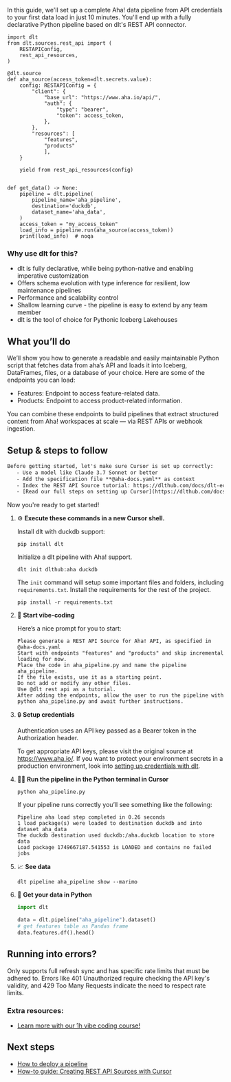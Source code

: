 In this guide, we'll set up a complete Aha! data pipeline from API credentials to your first data load in just 10 minutes. You'll end up with a fully declarative Python pipeline based on dlt's REST API connector.

```python-outcome
import dlt
from dlt.sources.rest_api import (
    RESTAPIConfig,
    rest_api_resources,
)

@dlt.source
def aha_source(access_token=dlt.secrets.value):
    config: RESTAPIConfig = {
        "client": {
            "base_url": "https://www.aha.io/api/",
            "auth": {
                "type": "bearer",
                "token": access_token,
            },
        },
        "resources": [
            "features",
            "products"
            ],
    }

    yield from rest_api_resources(config)


def get_data() -> None:
    pipeline = dlt.pipeline(
        pipeline_name='aha_pipeline',
        destination='duckdb',
        dataset_name='aha_data', 
    )
    access_token = "my_access_token"
    load_info = pipeline.run(aha_source(access_token))
    print(load_info)  # noqa
```

### Why use dlt for this?

- dlt is fully declarative, while being python-native and enabling imperative customization
- Offers schema evolution with type inference for resilient, low maintenance pipelines
- Performance and scalability control
- Shallow learning curve - the pipeline is easy to extend by any team member
- dlt is the tool of choice for Pythonic Iceberg Lakehouses

## What you’ll do

We’ll show you how to generate a readable and easily maintainable Python script that fetches data from aha’s API and loads it into Iceberg, DataFrames, files, or a database of your choice. Here are some of the endpoints you can load:

- Features: Endpoint to access feature-related data.
- Products: Endpoint to access product-related information.

You can combine these endpoints to build pipelines that extract structured content from Aha! workspaces at scale — via REST APIs or webhook ingestion.

## Setup & steps to follow

```default
Before getting started, let's make sure Cursor is set up correctly:
   - Use a model like Claude 3.7 Sonnet or better
   - Add the specification file **@aha-docs.yaml** as context
   - Index the REST API Source tutorial: https://dlthub.com/docs/dlt-ecosystem/verified-sources/rest_api/ and add it to context as **@dlt rest api**
   - [Read our full steps on setting up Cursor](https://dlthub.com/docs/dlt-ecosystem/llm-tooling/cursor-restapi#23-configuring-cursor-with-documentation)
```

Now you're ready to get started! 

1. ⚙️ **Execute these commands in a new Cursor shell.**
    
    Install dlt with duckdb support:
    ```shell
    pip install dlt
    ```

    Initialize a dlt pipeline with Aha! support.
    ```shell
    dlt init dlthub:aha duckdb
    ```

    The `init` command will setup some important files and folders, including `requirements.txt`. Install the requirements for the rest of the project.
    ```shell
    pip install -r requirements.txt
    ```
    
2. 🤠 **Start vibe-coding**
    
    Here’s a nice prompt for you to start: 
    
    ```prompt
    Please generate a REST API Source for Aha! API, as specified in @aha-docs.yaml 
    Start with endpoints "features" and "products" and skip incremental loading for now. 
    Place the code in aha_pipeline.py and name the pipeline aha_pipeline. 
    If the file exists, use it as a starting point. 
    Do not add or modify any other files. 
    Use @dlt rest api as a tutorial. 
    After adding the endpoints, allow the user to run the pipeline with python aha_pipeline.py and await further instructions.
    ```

    
3. 🔒 **Setup credentials** 
    
    Authentication uses an API key passed as a Bearer token in the Authorization header.
    
    To get appropriate API keys, please visit the original source at https://www.aha.io/.
    If you want to protect your environment secrets in a production environment, look into [setting up credentials with dlt](https://dlthub.com/docs/walkthroughs/add_credentials).
    
4. 🏃‍♀️ **Run the pipeline in the Python terminal in Cursor**
    
    ```shell
    python aha_pipeline.py
    ```
    
    If your pipeline runs correctly you’ll see something like the following:
    
    ```shell
    Pipeline aha load step completed in 0.26 seconds
    1 load package(s) were loaded to destination duckdb and into dataset aha_data
    The duckdb destination used duckdb:/aha.duckdb location to store data
    Load package 1749667187.541553 is LOADED and contains no failed jobs
    ```
    
5. 📈 **See data**
    
    ```shell
    dlt pipeline aha_pipeline show --marimo
    ```
    
6. 🐍 **Get your data in Python**
    
    ```python
    import dlt

   data = dlt.pipeline("aha_pipeline").dataset()
   # get features table as Pandas frame
   data.features.df().head()
    ```

## Running into errors?

Only supports full refresh sync and has specific rate limits that must be adhered to. Errors like 401 Unauthorized require checking the API key's validity, and 429 Too Many Requests indicate the need to respect rate limits.

### Extra resources:

- [Learn more with our 1h vibe coding course!](https://www.youtube.com/watch?v=GGid70rnJuM)

## Next steps

- [How to deploy a pipeline](https://dlthub.com/docs/walkthroughs/deploy-a-pipeline)
- [How-to guide: Creating REST API Sources with Cursor](https://dlthub.com/docs/dlt-ecosystem/llm-tooling/cursor-restapi)